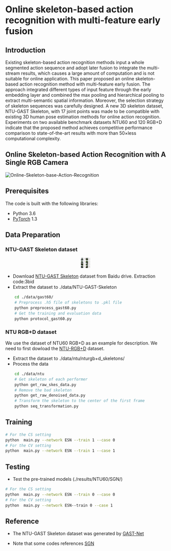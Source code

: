 # Online skeleton-based action recognition with multi-feature early fusion

## Introduction
Existing skeleton-based action recognition methods input a whole segmented action sequence and adopt later fusion
to integrate the multi-stream results, which causes a large amount of computation and is not suitable for online application. This
paper proposed an online skeleton-based action recognition method with multi-feature early fusion. The approach integrated
different types of input feature through the early embedding layer and combined the max pooling and hierarchical pooling to
extract multi-semantic spatial information. Moreover, the selection strategy of skeleton sequences was carefully designed. A
new 3D skeleton dataset, NTU-GAST Skeleton, with 17 joint points was made to be compatible with existing 3D human pose
estimation methods for online action recognition. Experiments on two available benchmark datasets NTU60 and 120 RGB+D
indicate that the proposed method achieves competitive performance comparison to state-of-the-art results with more than
50×less computational complexity.

## Online Skeleton-based Action Recognition with A Single RGB Camera
![Online-Skeleton-base-Action-Recognition](./images/online_act_recog.gif)

## Prerequisites
The code is built with the following libraries:
- Python 3.6
- [PyTorch](https://pytorch.org/) 1.3

## Data Preparation

### NTU-GAST Skeleton dataset
<div align=center>
<img src="./images/ntu-gast-skeleton.png" style="zoom:5%" alt="Samples of NTU-GAST Skeleton dataset"/>
</div>

- Download [NTU-GAST Skeleton](https://pan.baidu.com/s/1l-xAiTJq-9mOQpwf59naEA) dataset from Baidu drive. Extraction code:3bid
- Extract the dataset to ./data/NTU-GAST-Skeleton
```bash
    cd ./data/gast60/
    # Preprocess .h5 file of skeletons to .pkl file
    python preprocess_gast60.py
    # Get the training and evaluation data
    python protocol_gast60.py
```


### NTU RGB+D dataset

We use the dataset of NTU60 RGB+D as an example for description. We need to first dowload the [NTU-RGB+D](https://github.com/shahroudy/NTURGB-D) dataset.

- Extract the dataset to ./data/ntu/nturgb+d_skeletons/
- Process the data
```bash
    cd ./data/ntu
    # Get skeleton of each performer
    python get_raw_skes_data.py
    # Remove the bad skeleton 
    python get_raw_denoised_data.py
    # Transform the skeleton to the center of the first frame
    python seq_transformation.py
```


## Training

```bash
# For the CS setting
python  main.py --network ESN --train 1 --case 0
# For the CV setting
python  main.py --network ESN --train 1 --case 1
```

## Testing

- Test the pre-trained models (./results/NTU60/SGN/)
```bash
# For the CS setting
python  main.py --network ESN --train 0 --case 0
# For the CV setting
python  main.py --network ESN--train 0 --case 1
```

## Reference
- The NTU-GAST Skeleton dataset was generated by [GAST-Net](https://github.com/fabro66/GAST-Net-3DPoseEstimation) 

- Note that some codes references [SGN](https://github.com/microsoft/SGN) 